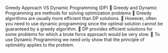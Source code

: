 Greedy Approach VS Dynamic
Programming (DP)
 Greedy and Dynamic Programming are methods for
solving optimization problems
 Greedy algorithms are usually more efficient than DP
solutions.
 However, often you need to use dynamic programming
since the optimal solution cannot be guaranteed by a
greedy algorithm.
 DP provides efficient solutions for some problems for
which a brute force approach would be very slow.
 To use Dynamic Programming we need only show that
the principle of optimality applies to the problem.